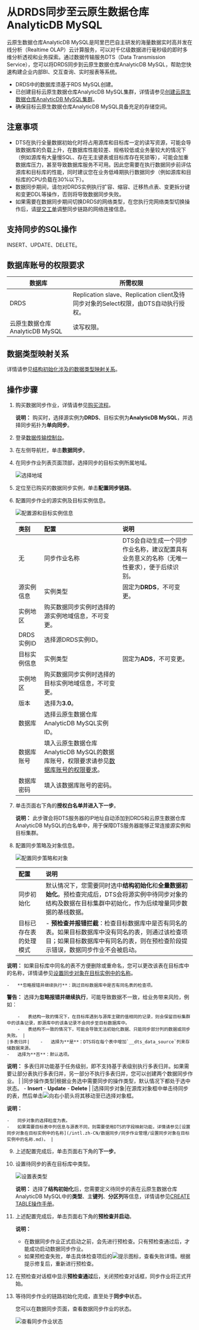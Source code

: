 # 从DRDS同步至云原生数据仓库AnalyticDB MySQL

云原生数据仓库AnalyticDB MySQL是阿里巴巴自主研发的海量数据实时高并发在线分析（Realtime OLAP）云计算服务，可以对千亿级数据进行毫秒级的即时多维分析透视和业务探索。通过数据传输服务DTS（Data Transmission Service），您可以将DRDS同步到云原生数据仓库AnalyticDB MySQL，帮助您快速构建企业内部BI、交互查询、实时报表等系统。

-   DRDS中的数据库须基于RDS MySQL创建。
-   已创建目标云原生数据仓库AnalyticDB MySQL集群，详情请参见[创建云原生数据仓库AnalyticDB MySQL集群](https://www.alibabacloud.com/help/zh/doc-detail/122234.htm)。
-   确保目标云原生数据仓库AnalyticDB MySQL具备充足的存储空间。

## 注意事项

-   DTS在执行全量数据初始化时将占用源库和目标库一定的读写资源，可能会导致数据库的负载上升，在数据库性能较差、规格较低或业务量较大的情况下（例如源库有大量慢SQL、存在无主键表或目标库存在死锁等），可能会加重数据库压力，甚至导致数据库服务不可用。因此您需要在执行数据同步前评估源库和目标库的性能，同时建议您在业务低峰期执行数据同步（例如源库和目标库的CPU负载在30%以下）。
-   数据同步期间，请勿对DRDS实例执行扩容、缩容、迁移热点表、变更拆分键和变更DDL等操作，否则将导致数据同步失败。
-   如果需要在数据同步期间切换DRDS的网络类型，在您执行完网络类型切换操作后，请[提交工单](https://workorder-intl.console.aliyun.com/#/ticket/createIndex)调整同步链路的网络连接信息。

## 支持同步的SQL操作

INSERT、UPDATE、DELETE。

## 数据库账号的权限要求

|数据库|所需权限|
|---|----|
|DRDS|Replication slave、Replication client及待同步对象的Select权限，由DTS自动执行授权。|
|云原生数据仓库AnalyticDB MySQL|读写权限。|

## 数据类型映射关系

详情请参见[结构初始化涉及的数据类型映射关系](/intl.zh-CN/数据同步/结构初始化涉及的数据类型映射关系.md)。

## 操作步骤

1.  购买数据同步作业，详情请参见[购买流程](/intl.zh-CN/快速入门/购买流程.md)。

    **说明：** 购买时，选择源实例为**DRDS**、目标实例为**AnalyticDB MySQL**，并选择同步拓扑为**单向同步**。

2.  登录[数据传输控制台](https://dts-intl.console.aliyun.com/)。

3.  在左侧导航栏，单击**数据同步**。

4.  在同步作业列表页面顶部，选择同步的目标实例所属地域。

    ![选择地域](https://static-aliyun-doc.oss-cn-hangzhou.aliyuncs.com/assets/img/zh-CN/7349459951/p50604.png)

5.  定位至已购买的数据同步实例，单击**配置同步链路**。

6.  配置同步作业的源实例及目标实例信息。

    ![配置源和目标实例信息](https://static-aliyun-doc.oss-cn-hangzhou.aliyuncs.com/assets/img/zh-CN/6230649951/p60604.png)

    |类别|配置|说明|
    |:-|:-|:-|
    |无|同步作业名称|DTS会自动生成一个同步作业名称，建议配置具有业务意义的名称（无唯一性要求），便于后续识别。|
    |源实例信息|实例类型|固定为**DRDS**，不可变更。|
    |实例地区|购买数据同步实例时选择的源实例地域信息，不可变更。|
    |DRDS实例ID|选择源DRDS实例ID。|
    |目标实例信息|实例类型|固定为**ADS**，不可变更。|
    |实例地区|购买数据同步实例时选择的目标实例地域信息，不可变更。|
    |版本|选择为**3.0**。|
    |数据库|选择云原生数据仓库AnalyticDB MySQL实例ID。|
    |数据库账号|填入云原生数据仓库AnalyticDB MySQL的数据库账号，权限要求请参见[数据库账号的权限要求](#section_51b_evg_td3)。|
    |数据库密码|填入该数据库账号的密码。|

7.  单击页面右下角的**授权白名单并进入下一步**。

    **说明：** 此步骤会将DTS服务器的IP地址自动添加到DRDS和云原生数据仓库AnalyticDB MySQL的白名单中，用于保障DTS服务器能够正常连接源实例和目标集群。

8.  配置同步策略及对象信息。

    ![配置同步策略和对象](https://static-aliyun-doc.oss-cn-hangzhou.aliyuncs.com/assets/img/zh-CN/6230649951/p111936.png)

    |配置|说明|
    |:-|:-|
    |同步初始化|默认情况下，您需要同时选中**结构初始化**和**全量数据初始化**。预检查完成后，DTS会将源实例中待同步对象的结构及数据在目标集群中初始化，作为后续增量同步数据的基线数据。|
    |目标已存在表的处理模式|    -   **预检查并报错拦截**：检查目标数据库中是否有同名的表。如果目标数据库中没有同名的表，则通过该检查项目；如果目标数据库中有同名的表，则在预检查阶段提示错误，数据同步作业不会被启动。

**说明：** 如果目标库中同名的表不方便删除或重命名，您可以更改该表在目标库中的名称，详情请参见[设置同步对象在目标实例中的名称](/intl.zh-CN/数据同步/同步作业管理/设置同步对象在目标实例中的名称.md)。

    -   **忽略报错并继续执行**：跳过目标数据库中是否有同名表的检查项。

**警告：** 选择为**忽略报错并继续执行**，可能导致数据不一致，给业务带来风险，例如：

        -   表结构一致的情况下，在目标库遇到与源库主键的值相同的记录，则会保留目标集群中的该条记录，即源库中的该条记录不会同步至目标数据库中。
        -   表结构不一致的情况下，可能会导致无法初始化数据、只能同步部分列的数据或同步失败。 |
    |多表归并|    -   选择为**是**：DTS将在每个表中增加`__dts_data_source`列来存储数据来源。
    -   选择为**否**：默认选项。
**说明：** 多表归并功能基于任务级别，即不支持基于表级别执行多表归并。如果需要让部分表执行多表归并，另一部分不执行多表归并，您可以创建两个数据同步作业。 |
    |同步操作类型|根据业务选中需要同步的操作类型，默认情况下都处于选中状态。     -   **Insert**
    -   **Update**
    -   **Delete** |
    |选择同步对象|在源库对象框中单击待同步的表，然后单击![向右小箭头](https://static-aliyun-doc.oss-cn-hangzhou.aliyuncs.com/assets/img/zh-CN/8502659951/p40698.png)将其移动至已选择对象框。

**说明：**

    -   同步对象的选择粒度为表。
    -   如果需要目标表中列信息与源表不同，则需要使用DTS的字段映射功能，详情请参见[设置同步对象在目标实例中的名称](/intl.zh-CN/数据同步/同步作业管理/设置同步对象在目标实例中的名称.md)。 |

9.  上述配置完成后，单击页面右下角的**下一步**。

10. 设置待同步的表在目标库中类型。

    ![设置表类型](https://static-aliyun-doc.oss-cn-hangzhou.aliyuncs.com/assets/img/zh-CN/6230649951/p55270.png)

    **说明：** 选择了**结构初始化**后，您需要定义待同步的表在云原生数据仓库AnalyticDB MySQL中的**类型**、主**键列**、**分区列**等信息，详情请参见[CREATE TABLE操作手册](https://www.alibabacloud.com/help/zh/doc-detail/123333.htm)。

11. 上述配置完成后，单击页面右下角的**预检查并启动**。

    **说明：**

    -   在数据同步作业正式启动之前，会先进行预检查。只有预检查通过后，才能成功启动数据同步作业。
    -   如果预检查失败，单击具体检查项后的![提示](https://static-aliyun-doc.oss-cn-hangzhou.aliyuncs.com/assets/img/zh-CN/8502659951/p47468.png)图标，查看失败详情。根据提示修复后，重新进行预检查。
12. 在预检查对话框中显示**预检查通过**后，关闭预检查对话框，同步作业将正式开始。

13. 等待同步作业的链路初始化完成，直至处于**同步中**状态。

    您可以在数据同步页面，查看数据同步作业的状态。

    ![查看同步作业状态](https://static-aliyun-doc.oss-cn-hangzhou.aliyuncs.com/assets/img/zh-CN/1349459951/p41059.png)


